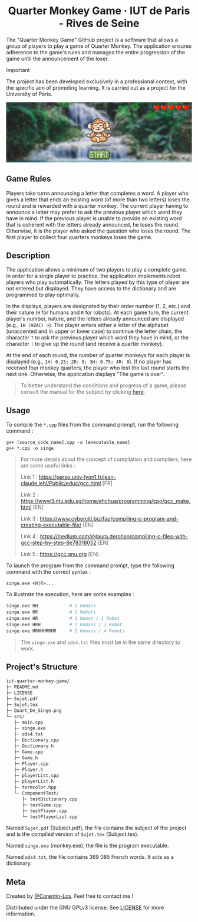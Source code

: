 <h1 align="center">Quarter Monkey Game · IUT de Paris - Rives de Seine</h1>

The "Quarter Monkey Game" GitHub project is a software that allows a group of players to play a game of Quarter Monkey. The application ensures adherence to the game's rules and manages the entire progression of the game until the announcement of the loser.

> [!IMPORTANT]  
> The project has been developed exclusively in a professional context, with the specific aim of promoting learning. It is carried out as a project for the University of Paris.

<p align="center">
  <img src="https://github.com/Corentin-Lcs/iut-quarter-monkey-game/blob/main/Quart_De_Singe.png" alt="Quart_De_Singe.png"/>
</p>

## Game Rules

Players take turns announcing a letter that completes a word. A player who gives a letter that ends an existing word (of more than two letters) loses the round and is rewarded with a quarter monkey. The current player having to announce a letter may prefer to ask the previous player which word they have in mind. If the previous player is unable to provide an existing word that is coherent with the letters already announced, he loses the round. Otherwise, it is the player who asked the question who loses the round. The first player to collect four quarters monkeys loses the game.

## Description

The application allows a minimum of two players to play a complete game. In order for a single player to practice, the application implements robot players who play automatically. The letters played by this type of player are not entered but displayed. They have access to the dictionary and are programmed to play optimally.

In the displays, players are designated by their order number (1, 2, etc.) and their nature (`H` for humans and `R` for robots). At each game turn, the current player's number, nature, and the letters already announced are displayed (e.g., `1H (ABAC) >`). The player enters either a letter of the alphabet (unaccented and in upper or lower case) to continue the letter chain, the character `?` to ask the previous player which word they have in mind, or the character `!` to give up the round (and receive a quarter monkey).

At the end of each round, the number of quarter monkeys for each player is displayed (e.g., `1H: 0.25; 2R: 0; 3H: 0.75; 4R: 0`). If no player has received four monkey quarters, the player who lost the last round starts the next one. Otherwise, the application displays "The game is over".

> To better understand the conditions and progress of a game, please consult the manual for the subject by clicking [here](https://github.com/Corentin-Lcs/iut-quarter-monkey-game/blob/main/Sujet.pdf).

## Usage

To compile the `*.cpp` files from the command prompt, run the following command :

```
g++ [source_code_name].cpp -o [executable_name]
g++ *.cpp -o singe
```

> For more details about the concept of compilation and compilers, here are some useful links :
>
> Link 1 : <https://perso.univ-lyon1.fr/jean-claude.iehl/Public/educ/gcc.html> [FR]
> 
> Link 2 : <https://www3.ntu.edu.sg/home/ehchua/programming/cpp/gcc_make.html> [EN]
>          
> Link 3 : <https://www.cyberciti.biz/faq/compiling-c-program-and-creating-executable-file/> [EN]
>
> Link 4 : <https://medium.com/@laura.derohan/compiling-c-files-with-gcc-step-by-step-8e78318052> [EN]
> 
> Link 5 : <https://gcc.gnu.org> [EN]

To launch the program from the command prompt, type the following command with the correct syntax :

```
singe.exe <H|R>...
```

To illustrate the execution, here are some examples :

```bash
singe.exe HH            # 2 Humans
singe.exe RR            # 2 Robots
singe.exe HR            # 1 Human / 1 Robot
singe.exe HRH           # 2 Humans / 1 Robot
singe.exe HRHHHRRHR     # 5 Humans / 4 Robots
```

> The `singe.exe` and `ods4.txt` files must be in the same directory to work.

## Project's Structure

```
iut-quarter-monkey-game/
├─ README.md
├─ LICENSE
├─ Sujet.pdf
├─ Sujet.tex
├─ Quart_De_Singe.png
└─ src/
   ├─ main.cpp
   ├─ singe.exe
   ├─ ods4.txt
   ├─ Dictionary.cpp
   ├─ Dictionary.h
   ├─ Game.cpp
   ├─ Game.h
   ├─ Player.cpp
   ├─ Player.h
   ├─ playerList.cpp
   ├─ playerList.h
   ├─ termcolor.hpp
   └─ ComponentTest/
      ├─ testDictionary.cpp
      ├─ testGame.cpp
      ├─ testPlayer.cpp
      └─ testPlayerList.cpp
```

Named `Sujet.pdf` (Subject.pdf), the file contains the subject of the project and is the compiled version of `Sujet.tex` (Subject.tex).

Named `singe.exe` (monkey.exe), the file is the program executable.

Named `ods4.txt`, the file contains 369 085 French words. It acts as a dictionary.

## Meta

Created by [@Corentin-Lcs](https://github.com/Corentin-Lcs). Feel free to contact me !

Distributed under the GNU GPLv3 license. See [LICENSE](https://github.com/Corentin-Lcs/iut-quarter-monkey-game/blob/main/LICENSE) for more information.
